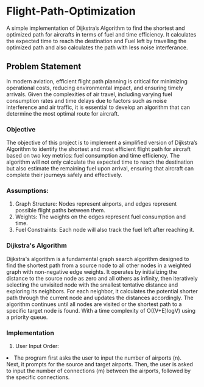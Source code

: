 # Flight-Path-Optimization
 A simple implementation of Dijkstra’s Algorithm to find the shortest and optimized path for aircrafts in terms of fuel and time efficiency. It calculates the expected time to reach the destination and Fuel left by travelling the optimized path and also calculates the path with less noise  interferance.

 ## Problem Statement 
 In modern aviation, efficient flight path planning is critical for minimizing operational costs, reducing environmental impact, and ensuring timely arrivals. Given the complexities of air travel, including varying fuel consumption rates and time delays due to factors such as noise interference and air traffic, it is essential to develop an algorithm that can determine the most optimal route for aircraft.

 ### Objective
The objective of this project is to implement a simplified version of Dijkstra’s Algorithm to identify the shortest and most efficient flight path for aircraft based on two key metrics: fuel consumption and time efficiency. The algorithm will not only calculate the expected time to reach the destination but also estimate the remaining fuel upon arrival, ensuring that aircraft can complete their journeys safely and effectively.

 ### Assumptions:
1. Graph Structure: Nodes represent airports, and edges represent possible flight paths between them.
2. Weights: The weights on the edges represent fuel consumption and  time.
3. Fuel Constraints: Each node will also track the fuel left after reaching it.

 ### Dijkstra's Algorithm
 Dijkstra's algorithm is a fundamental graph search algorithm designed to find the shortest path from a source node to all other nodes in a weighted graph with non-negative edge weights. It operates by initializing the distance to the source node as zero and all others as infinity, then iteratively selecting the unvisited node with the smallest tentative distance and exploring its neighbors. For each neighbor, it calculates the potential shorter path through the current node and updates the distances accordingly. The algorithm continues until all nodes are visited or the shortest path to a specific target node is found. With a time complexity of O((V+E)logV) using a priority queue.

 ### Implementation
 1. User Input Order: 
<li>The program first asks the user to input the number of airports (n).</li>
Next, it prompts for the source and target airports.
Then, the user is asked to input the number of connections (m) between the airports, followed by the specific connections.



